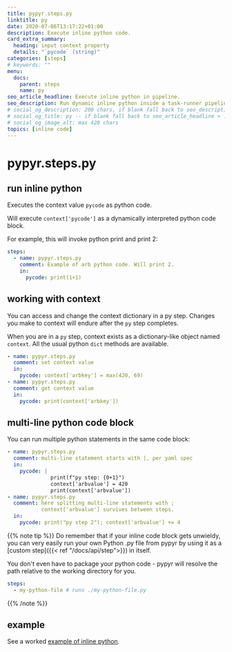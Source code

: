 ```yaml
---
title: pypyr.steps.py
linktitle: py
date: 2020-07-06T13:17:22+01:00
description: Execute inline python code.
card_extra_summary:
  heading: input context property
  details: "`pycode` (string)"
categories: [steps]
# keywords: ""
menu:
  docs:
    parent: steps
    name: py
seo_article_headline: Execute inline python in pipeline.
seo_description: Run dynamic inline python inside a task-runner pipeline step.
# social_og_description: 200 chars, if blank fall back to seo_description then description
# social_og_title: py -- if blank fall back to seo_article_headline > .Title. Max 70 chars
# social_og_image_alt: max 420 chars
topics: [inline code]
---
```

# pypyr.steps.py
## run inline python
Executes the context value `pycode` as python code.

Will execute `context['pycode']` as a dynamically interpreted python code
block.

For example, this will invoke python print and print 2:

```yaml
steps:
  - name: pypyr.steps.py
    comment: Example of arb python code. Will print 2.
    in:
      pycode: print(1+1)
```

## working with context
You can access and change the context dictionary in a py step. Changes you make
to context will endure after the `py` step completes.

When you are in a `py` step, context exists as a dictionary-like object named
`context`. All the usual python `dict` methods are available.

```yaml
- name: pypyr.steps.py
  comment: set context value
  in:
    pycode: context['arbkey'] = max(420, 69)
- name: pypyr.steps.py
  comment: get context value
  in:
    pycode: print(context['arbkey'])
```

## multi-line python code block
You can run multiple python statements in the same code block:
```yaml
- name: pypyr.steps.py
  comment: multi-line statement starts with |, per yaml spec
  in:
    pycode: |
              print(f"py step: {0+1}")
              context['arbvalue'] = 420
              print(context['arbvalue'])
- name: pypyr.steps.py
  comment: here splitting multi-line statements with ; 
           context['arbvalue'] survives between steps.
  in:
    pycode: print("py step 2"); context['arbvalue'] += 4
```

{{% note tip %}}
Do remember that if your inline code block gets unwieldy, you can very easily 
run your own Python .py file from pypyr by using it as a 
[custom step]({{< ref "/docs/api/step">}}) in itself.

You don't even have to package your python code - pypyr will resolve the path 
relative to the working directory for you.

```yaml
steps:
  - my-python-file # runs ./my-python-file.py
```
{{% /note %}}

## example
See a worked [example of inline python](https://github.com/pypyr/pypyr-example/tree/master/pipelines/py.yaml).